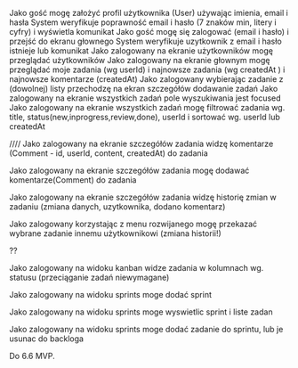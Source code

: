 Jako gość mogę założyć profil użytkownika (User) używając imienia, email i hasła
System weryfikuje poprawność email i hasło (7 znaków min, litery i cyfry) i wyświetla komunikat
Jako gość mogę się zalogować (email i hasło) i przejść do ekranu głownego
System weryfikuje uzytkownik z email i hasło istnieje lub komunikat
Jako zalogowany na ekranie użytkowników mogę przeglądać użytkowników
Jako zalogowany na ekranie głownym mogę przeglądać moje zadania (wg userId) i najnowsze zadania (wg createdAt ) i najnowsze komentarze (createdAt)
Jako zalogowany wybierając zadanie z (dowolnej) listy przechodzę na ekran szczegółów
dodawanie zadań
Jako zalogowany na ekranie wszystkich zadań pole wyszukiwania jest focused
Jako zalogowany na ekranie wszystkich zadań mogę filtrować zadania wg. title, status(new,inprogress,review,done), userId i sortować wg. userId lub createdAt

////
Jako zalogowany na ekranie szczegółów zadania widzę komentarze (Comment - id, userId, content, createdAt) do zadania

Jako zalogowany na ekranie szczegółów zadania mogę dodawać komentarze(Comment) do zadania

Jako zalogowany na ekranie szczegółów zadania widzę historię zmian w zadaniu (zmiana danych, uzytkownika, dodano komentarz)

Jako zalogowany korzystając z menu rozwijanego mogę przekazać wybrane zadanie innemu użytkownikowi (zmiana historii!)

??

Jako zalogowany na widoku kanban widze zadania w kolumnach wg. statusu (przeciąganie zadań niewymagane)

Jako zalogowany na widoku sprints moge dodać sprint

Jako zalogowany na widoku sprints moge wyswietlic sprint i liste zadan

Jako zalogowany na widoku sprints moge dodać zadanie do sprintu, lub je usunac do backloga

Do 6.6 MVP.
